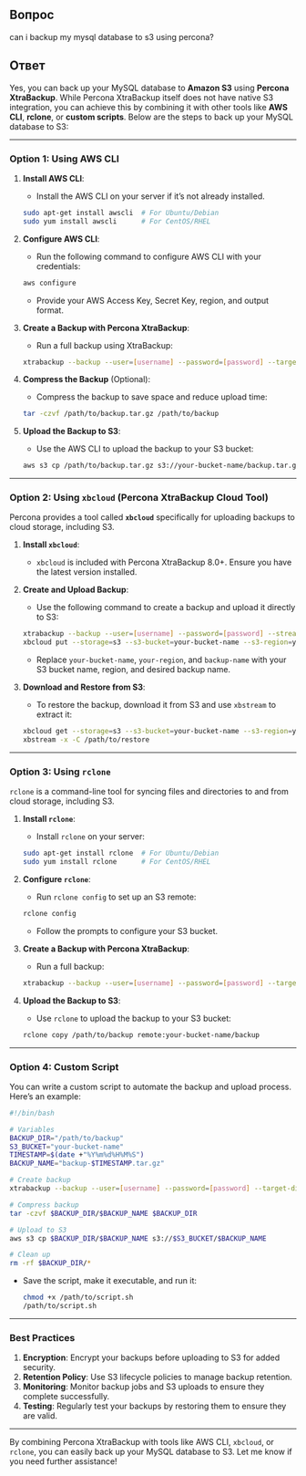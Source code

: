 ## Вопрос
can i backup my mysql database to s3 using percona?

## Ответ

Yes, you can back up your MySQL database to **Amazon S3** using **Percona XtraBackup**. While Percona XtraBackup itself does not have native S3 integration, you can achieve this by combining it with other tools like **AWS CLI**, **rclone**, or **custom scripts**. Below are the steps to back up your MySQL database to S3:

---

### **Option 1: Using AWS CLI**
1. **Install AWS CLI**:
   - Install the AWS CLI on your server if it’s not already installed.
   ```bash
   sudo apt-get install awscli  # For Ubuntu/Debian
   sudo yum install awscli      # For CentOS/RHEL
   ```

2. **Configure AWS CLI**:
   - Run the following command to configure AWS CLI with your credentials:
   ```bash
   aws configure
   ```
   - Provide your AWS Access Key, Secret Key, region, and output format.

3. **Create a Backup with Percona XtraBackup**:
   - Run a full backup using XtraBackup:
   ```bash
   xtrabackup --backup --user=[username] --password=[password] --target-dir=/path/to/backup
   ```

4. **Compress the Backup** (Optional):
   - Compress the backup to save space and reduce upload time:
   ```bash
   tar -czvf /path/to/backup.tar.gz /path/to/backup
   ```

5. **Upload the Backup to S3**:
   - Use the AWS CLI to upload the backup to your S3 bucket:
   ```bash
   aws s3 cp /path/to/backup.tar.gz s3://your-bucket-name/backup.tar.gz
   ```

---

### **Option 2: Using `xbcloud` (Percona XtraBackup Cloud Tool)**
Percona provides a tool called **`xbcloud`** specifically for uploading backups to cloud storage, including S3.

1. **Install `xbcloud`**:
   - `xbcloud` is included with Percona XtraBackup 8.0+. Ensure you have the latest version installed.

2. **Create and Upload Backup**:
   - Use the following command to create a backup and upload it directly to S3:
   ```bash
   xtrabackup --backup --user=[username] --password=[password] --stream=xbstream | \
   xbcloud put --storage=s3 --s3-bucket=your-bucket-name --s3-region=your-region backup-name
   ```

   - Replace `your-bucket-name`, `your-region`, and `backup-name` with your S3 bucket name, region, and desired backup name.

3. **Download and Restore from S3**:
   - To restore the backup, download it from S3 and use `xbstream` to extract it:
   ```bash
   xbcloud get --storage=s3 --s3-bucket=your-bucket-name --s3-region=your-region backup-name | \
   xbstream -x -C /path/to/restore
   ```

---

### **Option 3: Using `rclone`**
`rclone` is a command-line tool for syncing files and directories to and from cloud storage, including S3.

1. **Install `rclone`**:
   - Install `rclone` on your server:
   ```bash
   sudo apt-get install rclone  # For Ubuntu/Debian
   sudo yum install rclone      # For CentOS/RHEL
   ```

2. **Configure `rclone`**:
   - Run `rclone config` to set up an S3 remote:
   ```bash
   rclone config
   ```
   - Follow the prompts to configure your S3 bucket.

3. **Create a Backup with Percona XtraBackup**:
   - Run a full backup:
   ```bash
   xtrabackup --backup --user=[username] --password=[password] --target-dir=/path/to/backup
   ```

4. **Upload the Backup to S3**:
   - Use `rclone` to upload the backup to your S3 bucket:
   ```bash
   rclone copy /path/to/backup remote:your-bucket-name/backup
   ```

---

### **Option 4: Custom Script**
You can write a custom script to automate the backup and upload process. Here’s an example:

```bash
#!/bin/bash

# Variables
BACKUP_DIR="/path/to/backup"
S3_BUCKET="your-bucket-name"
TIMESTAMP=$(date +"%Y%m%d%H%M%S")
BACKUP_NAME="backup-$TIMESTAMP.tar.gz"

# Create backup
xtrabackup --backup --user=[username] --password=[password] --target-dir=$BACKUP_DIR

# Compress backup
tar -czvf $BACKUP_DIR/$BACKUP_NAME $BACKUP_DIR

# Upload to S3
aws s3 cp $BACKUP_DIR/$BACKUP_NAME s3://$S3_BUCKET/$BACKUP_NAME

# Clean up
rm -rf $BACKUP_DIR/*
```

- Save the script, make it executable, and run it:
  ```bash
  chmod +x /path/to/script.sh
  /path/to/script.sh
  ```

---

### **Best Practices**
1. **Encryption**: Encrypt your backups before uploading to S3 for added security.
2. **Retention Policy**: Use S3 lifecycle policies to manage backup retention.
3. **Monitoring**: Monitor backup jobs and S3 uploads to ensure they complete successfully.
4. **Testing**: Regularly test your backups by restoring them to ensure they are valid.

---

By combining Percona XtraBackup with tools like AWS CLI, `xbcloud`, or `rclone`, you can easily back up your MySQL database to S3. Let me know if you need further assistance!
